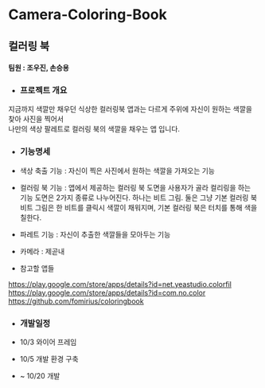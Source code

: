 # Camera-Coloring-Book

## 컬러링 북

#### 팀원 : 조우진, 손승용

- ###  프로젝트 개요
지금까지 색깔만 채우던 식상한 컬러링북 앱과는 다르게 주위에 자신이 원하는 색깔을 찾아 사진을 찍어서  
나만의 색상 팔레트로 컬러링 북의 색깔을 채우는 앱 입니다.
- ### 기능명세
- 색상 축출 기능 : 자신이 찍은 사진에서 원하는 색깔을 가져오는 기능 
- 컬러링 북 기능 : 앱에서 제공하는 컬러링 북 도면을 사용자가 골라 컬리링을 하는 기능
도면은 2가지 종류로 나누어진다. 하나는 비트 그림. 둘은 그냥 기본 컬러링 북
비트 그림은 한 비트를 클릭시 색깔이 채워지며, 기본 컬러링 북은 터치를 통해 색을 칠한다.
- 파레트 기능 : 자신이 추출한 색깔들을 모아두는 기능
- 카메라 : 제곧내

- 참고할 앱들

https://play.google.com/store/apps/details?id=net.yeastudio.colorfil  
https://play.google.com/store/apps/details?id=com.no.color  
https://github.com/fomirius/coloringbook


- ### 개발일정

- 10/3 와이어 프레임
- 10/5 개발 환경 구축
- ~ 10/20 개발

